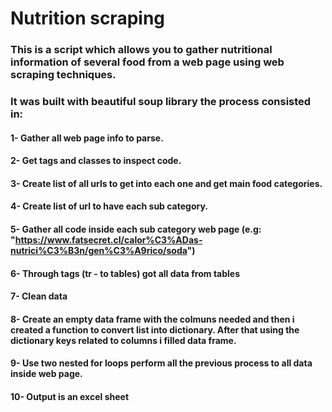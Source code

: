# Nutrition scraping
### This is a script which allows you to gather nutritional information of several food from a web page using web scraping techniques. 
### It was built with beautiful soup library the process consisted in:
#### 1- Gather all web page info to parse.
#### 2- Get tags and classes to inspect code.
#### 3- Create list of all urls to get into each one and get main food categories.
#### 4- Create list of url to have each sub category.
#### 5- Gather all code inside each sub category web page (e.g: "https://www.fatsecret.cl/calor%C3%ADas-nutrici%C3%B3n/gen%C3%A9rico/soda")
#### 6- Through tags (tr - to tables) got all data from tables
#### 7- Clean data
#### 8- Create an empty data frame with the colmuns needed and then i created a function to convert list into dictionary. After that  using the dictionary keys related to columns i filled data frame.
#### 9- Use two nested for loops perform all the previous process to all data inside web page.
#### 10- Output is an excel sheet

